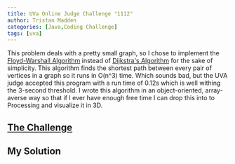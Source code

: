 ```yaml
---
title: UVa Online Judge Challenge "1112"
author: Tristan Madden
categories: [Java,Coding Challenge]
tags: [uva]
---
```

This problem deals with a pretty small graph, so I chose to implement the <a href="https://en.wikipedia.org/wiki/Floyd%E2%80%93Warshall_algorithm">Floyd-Warshall Algorithm</a> instead of <a href="https://en.wikipedia.org/wiki/Dijkstra%27s_algorithm">Dijkstra's Algorithm</a> for the sake of simplicity. This algorithm finds the shortest path between every pair of vertices in a graph so it runs in O(n^3) time. Which sounds bad, but the UVA judge accepted this program with a run time of 0.12s which is well withing the 3-second threshold. I wrote this algorithm in an object-oriented, array-averse way so that if I ever have enough free time I can drop this into to Processing and visualize it in 3D.
<h2><a href="https://onlinejudge.org/index.php?option=onlinejudge&Itemid=8&page=show_problem&problem=3553">The Challenge</a></h2>
<div class="iframe-wrapper-1-1">
    <object data="{{ site.url }}{{ site.baseurl }}/assets/pdf/1112.pdf" type="application/pdf"></object>
</div>
<h2>My Solution</h2>
<script src="https://gist.github.com/Trimad/c99262ca408370d8d0ddddb24828c8c6.js"></script>